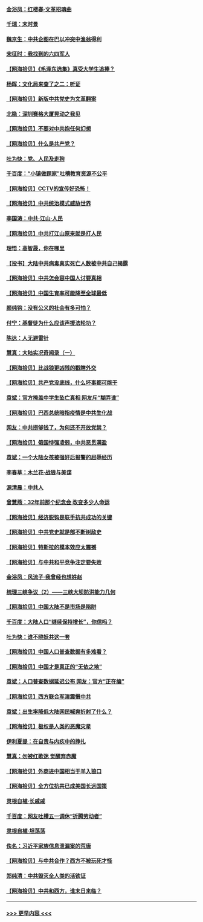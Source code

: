 #### [金浴凤：红楼春·文革招魂曲](../pages/nsc993/n12970354.md?t=05240552) 
#### [千瑞：末时景](../pages/nsc993/n12970337.md?t=05240552) 
#### [魏京生：中共企图在巴以冲突中渔翁得利](../pages/nsc993/n12970286.md?t=05240552) 
#### [宋征时：我找到的六四军人](../pages/nsc993/n12970213.md?t=05240552) 
#### [【网海拾贝】《毛泽东选集》真受大学生追捧？](../pages/nsc993/n12968779.md?t=05240552) 
#### [杨晖：文化局来查了之二：听证](../pages/nsc993/n12966528.md?t=05240552) 
#### [【网海拾贝】新版中共党史为文革翻案](../pages/nsc993/n12967526.md?t=05240552) 
#### [北隐：深圳赛格大厦晃动之我见](../pages/nsc993/n12967393.md?t=05240552) 
#### [【网海拾贝】不要对中共抱任何幻想](../pages/nsc993/n12965222.md?t=05240552) 
#### [【网海拾贝】什么是共产党？](../pages/nsc993/n12962781.md?t=05240552) 
#### [吐为快：党、人民及走狗](../pages/nsc993/n12962747.md?t=05240552) 
#### [千百度：“小镇做题家”吐槽教育资源不公平](../pages/nsc993/n12962705.md?t=05240552) 
#### [【网海拾贝】CCTV的宣传好恐怖！](../pages/nsc993/n12959984.md?t=05240552) 
#### [【网海拾贝】中共统治模式威胁世界](../pages/nsc993/n12957622.md?t=05240552) 
#### [李国涛：中共‧江山‧人民](../pages/nsc993/n12957502.md?t=05240552) 
#### [【网海拾贝】中共打江山原来就是打人民](../pages/nsc993/n12954345.md?t=05240552) 
#### [理悟：高智晟，你在哪里](../pages/nsc993/n12953115.md?t=05240552) 
#### [【投书】大陆中共病毒真实死亡人数被中共自己揭露](../pages/nsc993/n12953050.md?t=05240552) 
#### [【网海拾贝】中共怎会容中国人讨要真相](../pages/nsc993/n12952161.md?t=05240552) 
#### [【网海拾贝】中国生育率可能降至全球最低](../pages/nsc993/n12948793.md?t=05240552) 
#### [颜纯钩：没有公义的社会有多可怕？](../pages/nsc993/n12947626.md?t=05240552) 
#### [付宁：基督徒为什么应该声援法轮功？](../pages/nsc993/n12947233.md?t=05240552) 
#### [陈达：人无避雷针](../pages/nsc993/n12947098.md?t=05240552) 
#### [慧真：大陆实况奇闻录（一）](../pages/nsc993/n12945811.md?t=05240552) 
#### [【网海拾贝】比战狼更凶残的戳瞎外交](../pages/nsc993/n12945717.md?t=05240552) 
#### [【网海拾贝】共产党没底线，什么坏事都可能干](../pages/nsc993/n12942090.md?t=05240552) 
#### [袁斌：官方掩盖中学生坠亡真相 网友斥“糊弄谁”](../pages/nsc993/n12942029.md?t=05240552) 
#### [【网海拾贝】巴西总统暗指疫情是中共生化战](../pages/nsc993/n12938999.md?t=05240552) 
#### [网友：中共捞够钱了，为何还不开放党禁？](../pages/nsc993/n12938952.md?t=05240552) 
#### [【网海拾贝】俄国恃强凌弱，中共恶贯满盈](../pages/nsc993/n12936626.md?t=05240552) 
#### [袁斌：一个大陆女孩被强奸后报警的屈辱经历](../pages/nsc993/n12936547.md?t=05240552) 
#### [李春草：木兰花·战狼与美谍](../pages/nsc993/n12935995.md?t=05240552) 
#### [源清晨：中共人](../pages/nsc993/n12935589.md?t=05240552) 
#### [曾慧燕：32年前那个纪念会 改变多少人命运](../pages/nsc993/n12934233.md?t=05240552) 
#### [【网海拾贝】经济脱钩是联手抗共成功的关键](../pages/nsc993/n12934176.md?t=05240552) 
#### [【网海拾贝】中共党史就是部不断树敌史](../pages/nsc993/n12932844.md?t=05240552) 
#### [【网海拾贝】特斯拉的模本效应太震撼](../pages/nsc993/n12925626.md?t=05240552) 
#### [【网海拾贝】与中共和平竞争注定要失败](../pages/nsc993/n12923326.md?t=05240552) 
#### [金浴凤：风流子‧我曾经也想姓赵](../pages/nsc993/n12920911.md?t=05240552) 
#### [梳理三峡争议（2）——三峡大坝防洪能力几何](../pages/nsc993/n12920173.md?t=05240552) 
#### [【网海拾贝】中国大陆不是市场是陷阱](../pages/nsc993/n12920143.md?t=05240552) 
#### [千百度：大陆人口“继续保持增长”，你信吗？](../pages/nsc993/n12918946.md?t=05240552) 
#### [吐为快：谁不晓妖共这一套](../pages/nsc993/n12918941.md?t=05240552) 
#### [【网海拾贝】中国人口普查数据有多难看？](../pages/nsc993/n12917822.md?t=05240552) 
#### [【网海拾贝】中国才是真正的“无依之地”](../pages/nsc993/n12915845.md?t=05240552) 
#### [袁斌：人口普查数据延迟公布 网友：官方“正在编”](../pages/nsc993/n12915748.md?t=05240552) 
#### [【网海拾贝】西方联合军演震慑中共](../pages/nsc993/n12913466.md?t=05240552) 
#### [袁斌：出生率降低大陆网民喊爽折射了什么？](../pages/nsc993/n12913365.md?t=05240552) 
#### [【网海拾贝】极权是人类的恶魔灾星](../pages/nsc993/n12910697.md?t=05240552) 
#### [伊利夏提：在自责与内疚中的挣扎](../pages/nsc993/n12910493.md?t=05240552) 
#### [慧真：勿被红歌迷 觉醒弃赤魔](../pages/nsc993/n12910485.md?t=05240552) 
#### [【网海拾贝】外商进中国相当于羊入狼口](../pages/nsc993/n12908274.md?t=05240552) 
#### [【网海拾贝】全方位抗共已成美国长远国策](../pages/nsc993/n12906878.md?t=05240552) 
#### [灵根自植‧长戚戚](../pages/nsc993/n12905585.md?t=05240552) 
#### [千百度：网友吐槽五一调休“折腾劳动者”](../pages/nsc993/n12905934.md?t=05240552) 
#### [灵根自植‧坦荡荡](../pages/nsc993/n12905562.md?t=05240552) 
#### [佚名：习近平家族信息泄漏案的荒唐](../pages/nsc993/n12904705.md?t=05240552) 
#### [【网海拾贝】与中共合作？西方不被玩死才怪](../pages/nsc993/n12903873.md?t=05240552) 
#### [郑纯清：中共毁灭全人类的活铁证](../pages/nsc993/n12903785.md?t=05240552) 
#### [【网海拾贝】中共和西方，谁末日来临？](../pages/nsc993/n12903482.md?t=05240552) 

----
#### [ >>> 更早内容 <<< ](../indexes/nsc993-earlier.md)
